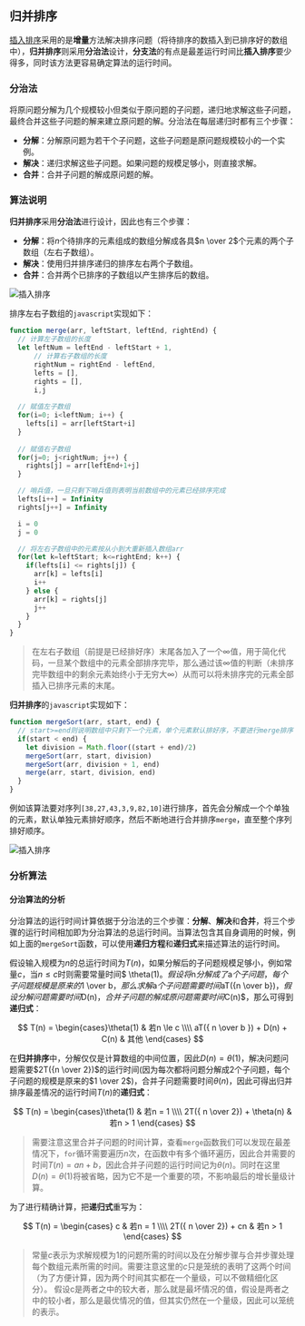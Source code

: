 ## 归并排序

[插入排序](https://github.com/ziyi2/algorithms-javascript/blob/master/doc/%E7%AE%97%E6%B3%95%E5%9F%BA%E7%A1%80/%E6%8F%92%E5%85%A5%E6%8E%92%E5%BA%8F.md)采用的是**增量**方法解决排序问题（将待排序的数插入到已排序好的数组中），**归并排序**则采用**分治法**设计，**分支法**的有点是最差运行时间比**插入排序**要少得多，同时该方法更容易确定算法的运行时间。

### 分治法

将原问题分解为几个规模较小但类似于原问题的子问题，递归地求解这些子问题，最终合并这些子问题的解来建立原问题的解。分治法在每层递归时都有三个步骤：
- **分解**：分解原问题为若干个子问题，这些子问题是原问题规模较小的一个实例。
- **解决**：递归求解这些子问题。如果问题的规模足够小，则直接求解。
- **合并**：合并子问题的解成原问题的解。

### 算法说明

**归并排序**采用**分治法**进行设计，因此也有三个步骤：
- **分解**：将$n$个待排序的元素组成的数组分解成各具$n \over 2$个元素的两个子数组（左右子数组）。
- **解决**：使用归并排序递归的排序左右两个子数组。
- **合并**：合并两个已排序的子数组以产生排序后的数组。

![插入排序](https://raw.githubusercontent.com/ziyi2/algorithms-javascript/master/img/merge-sort_1.gif)


排序左右子数组的`javascript`实现如下：

``` javascript
function merge(arr, leftStart, leftEnd, rightEnd) {
  // 计算左子数组的长度
  let leftNum = leftEnd - leftStart + 1,
      // 计算右子数组的长度
      rightNum = rightEnd - leftEnd,
      lefts = [],
      rights = [],
      i,j
	
  // 赋值左子数组	
  for(i=0; i<leftNum; i++) {
    lefts[i] = arr[leftStart+i]
  }
  
  // 赋值右子数组
  for(j=0; j<rightNum; j++) {
    rights[j] = arr[leftEnd+1+j]
  }

  // 哨兵值，一旦只剩下哨兵值则表明当前数组中的元素已经排序完成
  lefts[i++] = Infinity
  rights[j++] = Infinity

  i = 0
  j = 0

  // 将左右子数组中的元素按从小到大重新插入数组arr
  for(let k=leftStart; k<=rightEnd; k++) {
    if(lefts[i] <= rights[j]) {
      arr[k] = lefts[i]
      i++
    } else {
      arr[k] = rights[j]
      j++
    }
  }
}
```
> 在左右子数组（前提是已经排好序）末尾各加入了一个$\infty$值，用于简化代码，一旦某个数组中的元素全部排序完毕，那么通过该$\infty$值的判断（未排序完毕数组中的剩余元素始终小于无穷大$\infty$）从而可以将未排序完的元素全部插入已排序元素的末尾。

**归并排序**的`javascript`实现如下：

```javascript
function mergeSort(arr, start, end) {
  // start>=end则说明数组中只剩下一个元素，单个元素默认排好序，不要进行merge排序
  if(start < end) {
    let division = Math.floor((start + end)/2)
    mergeSort(arr, start, division)
    mergeSort(arr, division + 1, end)
    merge(arr, start, division, end)
  }
}
```

例如该算法要对序列`[38,27,43,3,9,82,10]`进行排序，首先会分解成一个个单独的元素，默认单独元素排好顺序，然后不断地进行合并排序`merge`，直至整个序列排好顺序。

![插入排序](https://raw.githubusercontent.com/ziyi2/algorithms-javascript/master/img/merge-sort_2.png)


### 分析算法

#### 分治算法的分析

分治算法的运行时间计算依据于分治法的三个步骤：**分解**、**解决**和**合并**，将三个步骤的运行时间相加即为分治算法的总运行时间。当算法包含其自身调用的时候，例如上面的`mergeSort`函数，可以使用**递归方程**和**递归式**来描述算法的运行时间。

假设输入规模为$n$的总运行时间为$T(n)$，如果分解后的子问题规模足够小，例如常量$c$，当$n \le c$时则需要常量时间$ \theta(1)$。假设将$n$分解成了$a$个子问题，每个子问题规模是原来的$1 \over b$，那么求解$a$个子问题需要时间$aT({n \over b})$，假设分解问题需要时间$D(n)$，合并子问题的解成原问题需要时间$C(n)$，那么可得到**递归式**：

$$ T(n) = \begin{cases}\theta(1) & 若n \le c  \\\\ aT({ n \over b }) + D(n) + C(n)	& 其他			\end{cases}  $$


在**归并排序**中，分解仅仅是计算数组的中间位置，因此$D(n)=\theta(1)$，解决问题问题需要$2T({n \over 2})$的运行时间(因为每次都将问题分解成2个子问题，每个子问题的规模是原来的$1 \over 2$)，合并子问题需要时间$\theta(n)$，因此可得出归并排序最差情况的运行时间$T(n)$的**递归式**：

$$ T(n) = \begin{cases}\theta(1) & 若n = 1 \\\\ 2T({ n \over 2}) + \theta(n)	& 若n > 1 \end{cases}  $$

> 需要注意这里合并子问题的时间计算，查看`merge`函数我们可以发现在最差情况下，`for`循环需要遍历$n$次，在函数中有多个循环遍历，因此合并需要的时间$T(n) = an + b$，因此合并子问题的运行时间记为$\theta(n)$。同时在这里$D(n) = \theta(1)$将被省略，因为它不是一个重要的项，不影响最后的增长量级计算。

为了进行精确计算，把**递归式**重写为：

$$ T(n) = \begin{cases} c & 若n = 1 \\\\ 2T({ n \over 2}) + cn	& 若n > 1 \end{cases}  $$

> 常量$c$表示为求解规模为1的问题所需的时间以及在分解步骤与合并步骤处理每个数组元素所需的时间。需要注意这里的$c$只是笼统的表明了这两个时间（为了方便计算，因为两个时间其实都在一个量级，可以不做精细化区分）。 假设c是两者之中的较大者，那么就是最坏情况的值，假设是两者之中的较小者，那么是最优情况的值，但其实仍然在一个量级，因此可以笼统的表示。

